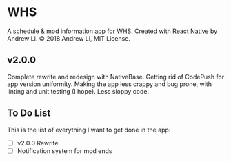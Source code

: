 # WHS

A schedule & mod information app for [WHS](http://whs.westside66.org/). Created
with [React Native](https://facebook.github.io/react-native/) by Andrew Li. © 2018 Andrew Li, MIT License.

## v2.0.0

Complete rewrite and redesign with NativeBase. Getting rid of CodePush for app version uniformity.
Making the app less crappy and bug prone, with linting and unit testing (I hope). Less sloppy code.

## To Do List

This is the list of everything I want to get done in the app:

- [ ] v2.0.0 Rewrite
- [ ] Notification system for mod ends
